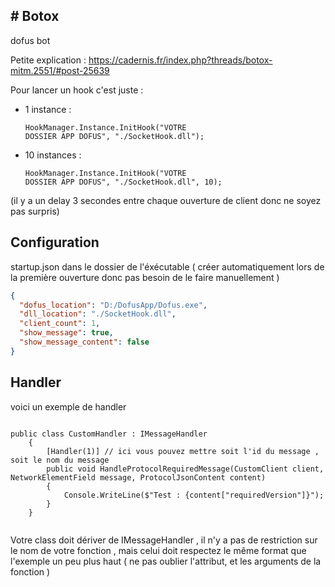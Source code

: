 <h2># Botox</h2>
dofus bot

Petite explication : https://cadernis.fr/index.php?threads/botox-mitm.2551/#post-25639

Pour lancer un hook c'est juste : </br>
  - 1 instance : <pre><code class='language-cs'>HookManager.Instance.InitHook("VOTRE DOSSIER APP DOFUS", "./SocketHook.dll");</code></pre> 
  
  - 10 instances : <pre><code class='language-cs'>HookManager.Instance.InitHook("VOTRE DOSSIER APP DOFUS", "./SocketHook.dll", 10); </code></pre> 
  
  (il y a un delay 3 secondes entre chaque ouverture de client donc ne soyez pas surpris) </br> 

<h2> Configuration </h2>

startup.json dans le dossier de l'éxécutable ( créer automatiquement lors de la première ouverture donc pas besoin de le faire manuellement )
```json
{
  "dofus_location": "D:/DofusApp/Dofus.exe",
  "dll_location": "./SocketHook.dll",
  "client_count": 1,
  "show_message": true,
  "show_message_content": false
}
```

<h2> Handler </h2>

voici un exemple de handler

<pre><code class='language-cs'>
public class CustomHandler : IMessageHandler
    {
        [Handler(1)] // ici vous pouvez mettre soit l'id du message , soit le nom du message
        public void HandleProtocolRequiredMessage(CustomClient client, NetworkElementField message, ProtocolJsonContent content)
        {
            Console.WriteLine($"Test : {content["requiredVersion"]}");
        }
    }
    </code></pre> 

Votre class doit dériver de IMessageHandler , il n'y a pas de restriction sur le nom de votre fonction , mais celui doit respectez le même format que l'exemple un peu plus haut ( ne pas oublier l'attribut, et les arguments de la fonction )
